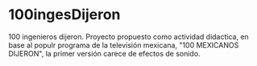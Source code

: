 # 100ingesDijeron
100 ingenieros dijeron.
Proyecto propuesto como actividad didactica, en base al populr programa de la televisión mexicana, "100 MEXICANOS DIJERON", la primer versión carece de efectos de sonido.

